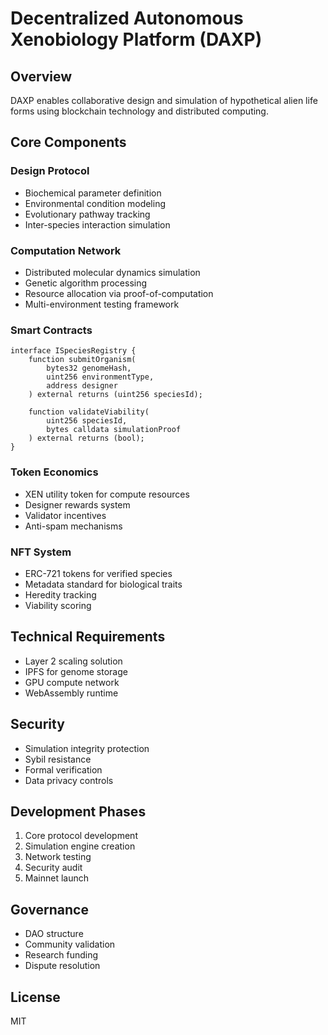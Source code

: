 # Decentralized Autonomous Xenobiology Platform (DAXP)

## Overview
DAXP enables collaborative design and simulation of hypothetical alien life forms using blockchain technology and distributed computing.

## Core Components

### Design Protocol
- Biochemical parameter definition
- Environmental condition modeling
- Evolutionary pathway tracking
- Inter-species interaction simulation

### Computation Network
- Distributed molecular dynamics simulation
- Genetic algorithm processing
- Resource allocation via proof-of-computation
- Multi-environment testing framework

### Smart Contracts
```solidity
interface ISpeciesRegistry {
    function submitOrganism(
        bytes32 genomeHash,
        uint256 environmentType,
        address designer
    ) external returns (uint256 speciesId);
    
    function validateViability(
        uint256 speciesId,
        bytes calldata simulationProof
    ) external returns (bool);
}
```

### Token Economics
- XEN utility token for compute resources
- Designer rewards system
- Validator incentives
- Anti-spam mechanisms

### NFT System
- ERC-721 tokens for verified species
- Metadata standard for biological traits
- Heredity tracking
- Viability scoring

## Technical Requirements
- Layer 2 scaling solution
- IPFS for genome storage
- GPU compute network
- WebAssembly runtime

## Security
- Simulation integrity protection
- Sybil resistance
- Formal verification
- Data privacy controls

## Development Phases
1. Core protocol development
2. Simulation engine creation
3. Network testing
4. Security audit
5. Mainnet launch

## Governance
- DAO structure
- Community validation
- Research funding
- Dispute resolution

## License
MIT
